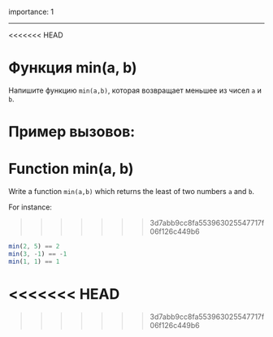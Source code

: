 importance: 1

---

<<<<<<< HEAD
# Функция min(a, b)

Напишите функцию `min(a,b)`, которая возвращает меньшее из чисел `a` и `b`.


Пример вызовов:
=======
# Function min(a, b)

Write a function `min(a,b)` which returns the least of two numbers `a` and `b`.

For instance:
>>>>>>> 3d7abb9cc8fa553963025547717f06f126c449b6

```js
min(2, 5) == 2
min(3, -1) == -1
min(1, 1) == 1
```
<<<<<<< HEAD
=======

>>>>>>> 3d7abb9cc8fa553963025547717f06f126c449b6
